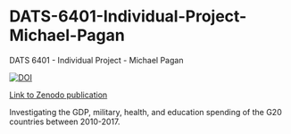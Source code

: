 # DATS-6401-Individual-Project-Michael-Pagan
DATS 6401 - Individual Project - Michael Pagan

[![DOI](https://zenodo.org/badge/DOI/10.5281/zenodo.3891707.svg)](https://doi.org/10.5281/zenodo.3891707)

[Link to Zenodo publication](https://doi.org/10.5281/zenodo.3891707)

Investigating the GDP, military, health, and education spending of the G20 countries between 2010-2017.
